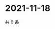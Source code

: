 # 2021-11-18

共 0 条

<!-- BEGIN WEIBO -->
<!-- 最后更新时间 Thu Nov 18 2021 10:25:59 GMT+0800 (China Standard Time) -->

<!-- END WEIBO -->
